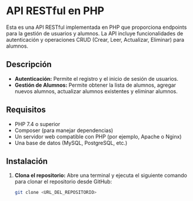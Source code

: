 # API RESTful en PHP

Esta es una API RESTful implementada en PHP que proporciona endpoints para la gestión de usuarios y alumnos. La API incluye funcionalidades de autenticación y operaciones CRUD (Crear, Leer, Actualizar, Eliminar) para alumnos.

## Descripción

- **Autenticación:** Permite el registro y el inicio de sesión de usuarios.
- **Gestión de Alumnos:** Permite obtener la lista de alumnos, agregar nuevos alumnos, actualizar alumnos existentes y eliminar alumnos.

## Requisitos

- PHP 7.4 o superior
- Composer (para manejar dependencias)
- Un servidor web compatible con PHP (por ejemplo, Apache o Nginx)
- Una base de datos (MySQL, PostgreSQL, etc.)

## Instalación

1. **Clona el repositorio:** Abre una terminal y ejecuta el siguiente comando para clonar el repositorio desde GitHub:

   ```sh
   git clone <URL_DEL_REPOSITORIO>
